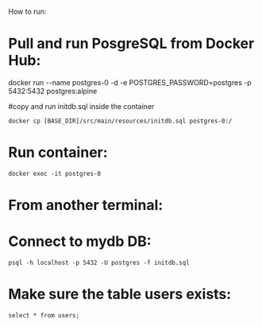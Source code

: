 How to run:

# Pull and run PosgreSQL from Docker Hub: 
docker run --name postgres-0 -d -e POSTGRES_PASSWORD=postgres -p 5432:5432 postgres:alpine

#copy and run initdb.sql inside the container
```
docker cp [BASE_DIR]/src/main/resources/initdb.sql postgres-0:/
```

# Run container:
```
docker exec -it postgres-0
```

# From another terminal:
# Connect to mydb DB:
```
psql -h localhost -p 5432 -U postgres -f initdb.sql 
```

# Make sure the table users exists:
```
select * from users;
```
